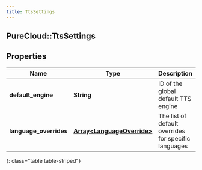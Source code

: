 ```yaml
---
title: TtsSettings
---
```

## PureCloud::TtsSettings

## Properties

|Name | Type | Description | Notes|
|------------ | ------------- | ------------- | -------------|
| **default_engine** | **String** | ID of the global default TTS engine | |
| **language_overrides** | [**Array&lt;LanguageOverride&gt;**](LanguageOverride.html) | The list of default overrides for specific languages | |
{: class="table table-striped"}


